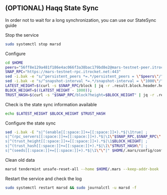 ## (OPTIONAL) Haqq State Sync

In order not to wait for a long synchronization, you can use our StateSync guide

Stop the service 

~~~bash
sudo systemctl stop marsd
~~~

Configure

~~~bash
cd $HOME 
peers="56ff8e129a481f186e4ac066f3a38bac179bd8e2@mars-testnet-peer.itrocket.net:443"  
SNAP_RPC="https://mars-testnet-rpc.itrocket.net:443"
sed -i.bak -e "s/^persistent_peers *=.*/persistent_peers = \"$peers\"/" $HOME/.mars/config/config.toml 
sed -i.bak -e "s/^snapshot-interval *=.*/snapshot-interval = \"1000\"/" $HOME/.mars/config/app.toml 
LATEST_HEIGHT=$(curl -s $SNAP_RPC/block | jq -r .result.block.header.height);
BLOCK_HEIGHT=$((LATEST_HEIGHT - 1000));
TRUST_HASH=$(curl -s "$SNAP_RPC/block?height=$BLOCK_HEIGHT" | jq -r .result.block_id.hash) 
~~~

Check is the state sync information available

~~~bash
echo $LATEST_HEIGHT $BLOCK_HEIGHT $TRUST_HASH
~~~

Configure the state sync
~~~bash
sed -i.bak -E "s|^(enable[[:space:]]+=[[:space:]]+).*$|\1true| ;
s|^(rpc_servers[[:space:]]+=[[:space:]]+).*$|\1\"$SNAP_RPC,$SNAP_RPC\"| ;
s|^(trust_height[[:space:]]+=[[:space:]]+).*$|\1$BLOCK_HEIGHT| ;
s|^(trust_hash[[:space:]]+=[[:space:]]+).*$|\1\"$TRUST_HASH\"| ;
s|^(seeds[[:space:]]+=[[:space:]]+).*$|\1\"\"|" $HOME/.mars/config/config.toml
~~~

Clean old data

~~~bash
marsd tendermint unsafe-reset-all --home $HOME/.mars --keep-addr-book
~~~
Restart the service and check the log

~~~bash
sudo systemctl restart marsd && sudo journalctl -u marsd -f
~~~
